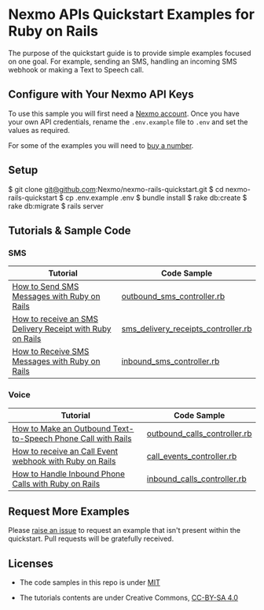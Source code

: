 # Nexmo APIs Quickstart Examples for Ruby on Rails

The purpose of the quickstart guide is to provide simple examples focused on one goal. For example, sending an SMS, handling an incoming SMS webhook or making a Text to Speech call.

## Configure with Your Nexmo API Keys

To use this sample you will first need a [Nexmo account](https://dashboard.nexmo.com/sign-up). Once you have your own API credentials, rename the `.env.example` file to `.env` and set the values as required.

For some of the examples you will need to [buy a number](https://dashboard.nexmo.com/buy-numbers).

## Setup

$ git clone git@github.com:Nexmo/nexmo-rails-quickstart.git
$ cd nexmo-rails-quickstart
$ cp .env.example .env
$ bundle install
$ rake db:create
$ rake db:migrate
$ rails server

## Tutorials & Sample Code

### SMS

Tutorial                                                                                                                                                        | Code Sample
--------------------------------------------------------------------------------------------------------------------------------------------------------------- | ------------------------------------------------------------------------------------------
[How to Send SMS Messages with Ruby on Rails](https://github.com/workbetta/nexmo-rails-quickstart-tutorials/tree/master/sms-send.md)                            | [outbound_sms_controller.rb](app/controllers/outbound_sms_controller.rb)
[How to receive an SMS Delivery Receipt with Ruby on Rails](https://github.com/workbetta/nexmo-rails-quickstart-tutorials/tree/master/sms-delivery-receipts.md) | [sms_delivery_receipts_controller.rb](app/controllers/sms_delivery_receipts_controller.rb)
[How to Receive SMS Messages with Ruby on Rails](https://github.com/workbetta/nexmo-rails-quickstart-tutorials/tree/master/sms-receive.md)                      | [inbound_sms_controller.rb](app/controllers/inbound_sms_controller.rb)

### Voice

Tutorial                                                                                                                                                           | Code Sample
------------------------------------------------------------------------------------------------------------------------------------------------------------------ | ----------------------------------------------------------------------------
[How to Make an Outbound Text-to-Speech Phone Call with Rails](https://github.com/workbetta/nexmo-rails-quickstart-tutorials/tree/master/calls-make-outbound.md)   | [outbound_calls_controller.rb](app/controllers/outbound_calls_controller.rb)
[How to receive an Call Event webhook with Ruby on Rails](https://github.com/workbetta/nexmo-rails-quickstart-tutorials/tree/master/calls-receive-event-update.md) | [call_events_controller.rb](app/controllers/call_events_controller.rb)
[How to Handle Inbound Phone Calls with Ruby on Rails](https://github.com/workbetta/nexmo-rails-quickstart-tutorials/tree/master/calls-receive-inbound.md)         | [inbound_calls_controller.rb](app/controllers/inbound_calls_controller.rb)

## Request More Examples

Please [raise an issue](/../../issues/) to request an example that isn't present within the quickstart. Pull requests will be gratefully received.

## Licenses

- The code samples in this repo is under [MIT](LICENSE)

- The tutorials contents are under Creative Commons, [CC-BY-SA 4.0](https://creativecommons.org/licenses/by-sa/4.0/legalcode)

  ​
